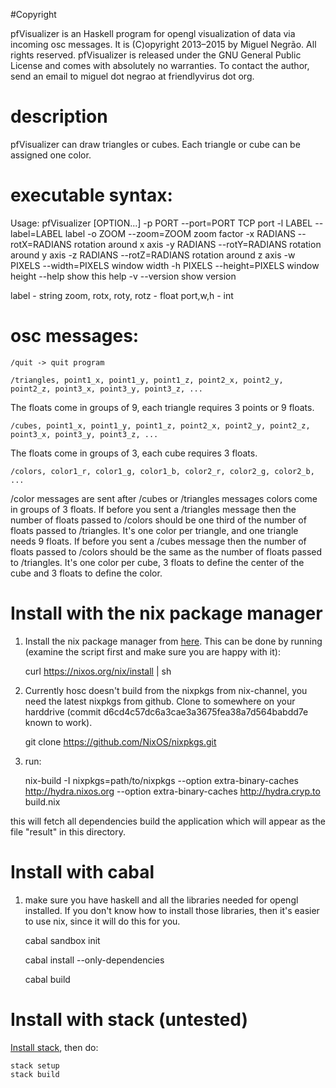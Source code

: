 
#Copyright

pfVisualizer is an Haskell program for opengl visualization of data via incoming osc messages. It is (C)opyright 2013–2015 by Miguel Negrão. All rights reserved. pfVisualizer is released under the GNU General Public License and comes with absolutely no warranties. To contact the author, send an email to miguel dot negrao at friendlyvirus dot org.

# description

pfVisualizer can draw triangles or cubes. Each triangle or cube can be assigned one color.

# executable syntax:

Usage: pfVisualizer [OPTION...]
  -p PORT     --port=PORT      TCP port
  -l LABEL    --label=LABEL    label
  -o ZOOM     --zoom=ZOOM      zoom factor
  -x RADIANS  --rotX=RADIANS   rotation around x axis
  -y RADIANS  --rotY=RADIANS   rotation around y axis
  -z RADIANS  --rotZ=RADIANS   rotation around z axis
  -w PIXELS   --width=PIXELS   window width
  -h PIXELS   --height=PIXELS  window height
              --help           show this help
  -v          --version        show version

label                  - string
zoom, rotx, roty, rotz - float
port,w,h               - int

# osc messages:

    /quit -> quit program

    /triangles, point1_x, point1_y, point1_z, point2_x, point2_y, point2_z, point3_x, point3_y, point3_z, ...

The floats come in groups of 9, each triangle requires 3 points or 9 floats.

    /cubes, point1_x, point1_y, point1_z, point2_x, point2_y, point2_z, point3_x, point3_y, point3_z, ...

The floats come in groups of 3, each cube requires 3 floats.

    /colors, color1_r, color1_g, color1_b, color2_r, color2_g, color2_b, ...

/color messages are sent after /cubes or /triangles messages
colors come in groups of 3 floats.
If before you sent a /triangles message then the number of floats passed to /colors should be one third of the number of floats passed to /triangles. It's one color per triangle, and one triangle needs 9 floats.
If before you sent a /cubes message then the number of floats passed to /colors should be the same as the number of floats passed to /triangles. It's one color per cube, 3 floats to define the center of the cube and 3 floats to define the color.

# Install with the nix package manager

1) Install the nix package manager from [here](https://nixos.org/nix/). This can be done by running (examine the script first and make sure you are happy with it):

    curl https://nixos.org/nix/install | sh

2) Currently hosc doesn't build from the nixpkgs from nix-channel, you need the latest nixpkgs from github. Clone to somewhere on your harddrive (commit d6cd4c57dc6a3cae3a3675fea38a7d564babdd7e known to work).

    git clone https://github.com/NixOS/nixpkgs.git

3) run:

    nix-build -I nixpkgs=path/to/nixpkgs --option extra-binary-caches http://hydra.nixos.org --option extra-binary-caches http://hydra.cryp.to build.nix

this will fetch all dependencies build the application which will appear as the file "result" in this directory.

# Install with cabal

1) make sure you have haskell and all the libraries needed for opengl installed. If you don't know how to install those libraries, then it's easier to use nix, since it will do this for you.

    cabal sandbox init

    cabal install --only-dependencies

    cabal build

# Install with stack (untested)

[Install stack](http://docs.haskellstack.org/en/stable/README/#how-to-install), then do:

    stack setup
    stack build

